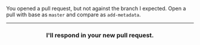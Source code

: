 You opened a pull request, but not against the branch I expected. Open a pull with base as `master` and compare as `add-metadata`.

<hr>
<h3 align="center">I'll respond in your new pull request.</h3>
